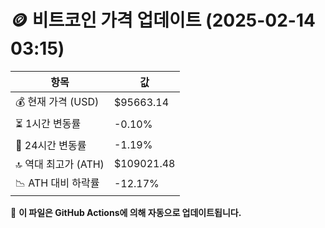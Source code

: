 # 🪙 비트코인 가격 업데이트 (2025-02-14 03:15)

| 항목                | 값 |
|--------------------|----------------|
| 💰 현재 가격 (USD) | $95663.14 |
| ⏳ 1시간 변동률    | -0.10% |
| 📆 24시간 변동률   | -1.19% |
| 🔝 역대 최고가 (ATH) | $109021.48 |
| 📉 ATH 대비 하락률 | -12.17% |

🔄 **이 파일은 GitHub Actions에 의해 자동으로 업데이트됩니다.**

